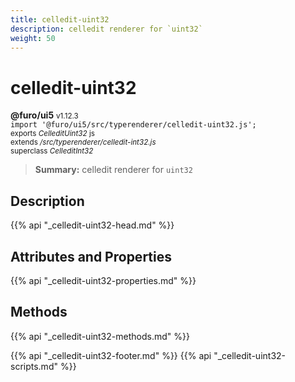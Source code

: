 ```yaml
---
title: celledit-uint32
description: celledit renderer for `uint32`
weight: 50
---
```


# celledit-uint32
**@furo/ui5** <small>v1.12.3</small>
<br>`import '@furo/ui5/src/typerenderer/celledit-uint32.js';`<small>
<br>exports *CelleditUint32* js
<br>extends */src/typerenderer/celledit-int32.js*
<br>superclass *CelleditInt32*</small>

> **Summary:** celledit renderer for `uint32`

## Description



{{% api "_celledit-uint32-head.md" %}}

## Attributes and Properties
{{% api "_celledit-uint32-properties.md" %}}




## Methods
{{% api "_celledit-uint32-methods.md" %}}






{{% api "_celledit-uint32-footer.md" %}}
{{% api "_celledit-uint32-scripts.md" %}}
